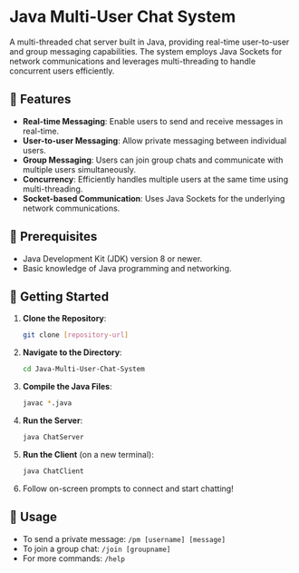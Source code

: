 # Java Multi-User Chat System

A multi-threaded chat server built in Java, providing real-time user-to-user and group messaging capabilities. The system employs Java Sockets for network communications and leverages multi-threading to handle concurrent users efficiently.

## 🌟 Features

- **Real-time Messaging**: Enable users to send and receive messages in real-time.
- **User-to-user Messaging**: Allow private messaging between individual users.
- **Group Messaging**: Users can join group chats and communicate with multiple users simultaneously.
- **Concurrency**: Efficiently handles multiple users at the same time using multi-threading.
- **Socket-based Communication**: Uses Java Sockets for the underlying network communications.

## 🔧 Prerequisites

- Java Development Kit (JDK) version 8 or newer.
- Basic knowledge of Java programming and networking.

## 🚀 Getting Started

1. **Clone the Repository**:
    ```bash
    git clone [repository-url]
    ```

2. **Navigate to the Directory**:
    ```bash
    cd Java-Multi-User-Chat-System
    ```

3. **Compile the Java Files**:
    ```bash
    javac *.java
    ```

4. **Run the Server**:
    ```bash
    java ChatServer
    ```

5. **Run the Client** (on a new terminal):
    ```bash
    java ChatClient
    ```

6. Follow on-screen prompts to connect and start chatting!

## 📜 Usage

- To send a private message: `/pm [username] [message]`
- To join a group chat: `/join [groupname]`
- For more commands: `/help`


